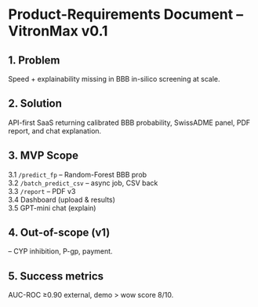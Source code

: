 # Product-Requirements Document – VitronMax  v0.1

## 1. Problem
Speed + explainability missing in BBB in-silico screening at scale.

## 2. Solution
API-first SaaS returning calibrated BBB probability, SwissADME panel, PDF report, and chat explanation.

## 3. MVP Scope
3.1 `/predict_fp` – Random-Forest BBB prob  
3.2 `/batch_predict_csv` – async job, CSV back  
3.3 `/report` – PDF v3  
3.4 Dashboard (upload & results)  
3.5 GPT-mini chat (explain)

## 4. Out-of-scope (v1)
– CYP inhibition, P-gp, payment.

## 5. Success metrics
AUC-ROC ≥0.90 external, demo > wow score 8/10.
